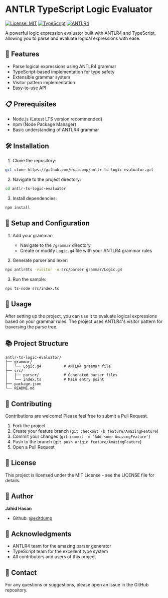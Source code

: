 # ANTLR TypeScript Logic Evaluator

[![License: MIT](https://img.shields.io/badge/License-MIT-yellow.svg)](https://opensource.org/licenses/MIT)
[![TypeScript](https://img.shields.io/badge/TypeScript-5.8.3-blue.svg)](https://www.typescriptlang.org/)
[![ANTLR4](https://img.shields.io/badge/ANTLR4-0.5.0-orange.svg)](https://www.antlr.org/)

A powerful logic expression evaluator built with ANTLR4 and TypeScript, allowing you to parse and evaluate logical expressions with ease.

## 🚀 Features

- Parse logical expressions using ANTLR4 grammar
- TypeScript-based implementation for type safety
- Extensible grammar system
- Visitor pattern implementation
- Easy-to-use API

## 📋 Prerequisites

- Node.js (Latest LTS version recommended)
- npm (Node Package Manager)
- Basic understanding of ANTLR4 grammar

## 🛠️ Installation

1. Clone the repository:
```bash
git clone https://github.com/exitdump/antlr-ts-logic-evaluator.git
```

2. Navigate to the project directory:
```bash
cd antlr-ts-logic-evaluator
```

3. Install dependencies:
```bash
npm install
```

## 🔧 Setup and Configuration

1. Add your grammar:
   - Navigate to the `/grammar` directory
   - Create or modify `Logic.g4` file with your ANTLR4 grammar rules

2. Generate parser and lexer:
```bash
npx antlr4ts -visitor -o src/parser grammar/Logic.g4
```

3. Run the sample:
```bash
npx ts-node src/index.ts
```

## 🎯 Usage

After setting up the project, you can use it to evaluate logical expressions based on your grammar rules. The project uses ANTLR4's visitor pattern for traversing the parse tree.

## 📚 Project Structure

```
antlr-ts-logic-evaluator/
├── grammar/
│   └── Logic.g4          # ANTLR4 grammar file
├── src/
│   ├── parser/           # Generated parser files
│   └── index.ts          # Main entry point
├── package.json
└── README.md
```

## 🤝 Contributing

Contributions are welcome! Please feel free to submit a Pull Request.

1. Fork the project
2. Create your feature branch (`git checkout -b feature/AmazingFeature`)
3. Commit your changes (`git commit -m 'Add some AmazingFeature'`)
4. Push to the branch (`git push origin feature/AmazingFeature`)
5. Open a Pull Request

## 📝 License

This project is licensed under the MIT License - see the LICENSE file for details.

## 👤 Author

**Jahid Hasan**

* Github: [@exitdump](https://github.com/exitdump)

## 🙏 Acknowledgments

- ANTLR4 team for the amazing parser generator
- TypeScript team for the excellent type system
- All contributors and users of this project

## 📮 Contact

For any questions or suggestions, please open an issue in the GitHub repository.

